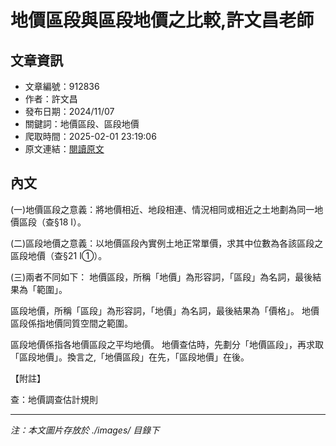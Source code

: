# 地價區段與區段地價之比較,許文昌老師

## 文章資訊
- 文章編號：912836
- 作者：許文昌
- 發布日期：2024/11/07
- 關鍵詞：地價區段、區段地價
- 爬取時間：2025-02-01 23:19:06
- 原文連結：[閱讀原文](https://real-estate.get.com.tw/Columns/detail.aspx?no=912836)

## 內文


(一)地價區段之意義：將地價相近、地段相連、情況相同或相近之土地劃為同一地價區段（查§18 I）。


(二)區段地價之意義：以地價區段內實例土地正常單價，求其中位數為各該區段之區段地價（查§21 I①）。


(三)兩者不同如下：
地價區段，所稱「地價」為形容詞，「區段」為名詞，最後結果為「範圍」。


區段地價，所稱「區段」為形容詞，「地價」為名詞，最後結果為「價格」。
地價區段係指地價同質空間之範圍。


區段地價係指各地價區段之平均地價。
地價查估時，先劃分「地價區段」，再求取「區段地價」。換言之,「地價區段」在先，「區段地價」在後。


【附註】


查：地價調查估計規則

---
*注：本文圖片存放於 ./images/ 目錄下*
